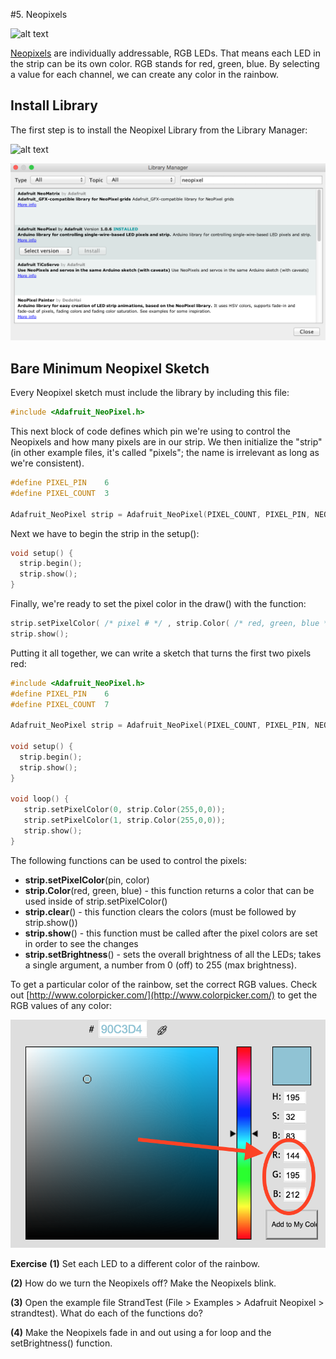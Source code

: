 
#5. Neopixels

![alt text](https://cdn-shop.adafruit.com/1200x900/1138-00.jpg)

[Neopixels](https://learn.adafruit.com/adafruit-neopixel-uberguide) are individually addressable, RGB LEDs. That means each LED in the strip can be its own color. RGB stands for red, green, blue. By selecting a value for each channel, we can create any color in the rainbow.

## Install Library
The first step is to install the Neopixel Library from the Library Manager:

![alt text](http://codevista.net/wp-content/uploads/2015/08/Arduino-Library-Manager.png)

![alt text](manager.png)

## Bare Minimum Neopixel Sketch
Every Neopixel sketch must include the library by including this file:
```c++
#include <Adafruit_NeoPixel.h>
```

This next block of code defines which pin we're using to control the Neopixels and how many pixels are in our strip. We then initialize the "strip" (in other example files, it's called "pixels"; the name is irrelevant as long as we're consistent).

```c++
#define PIXEL_PIN    6   
#define PIXEL_COUNT  3

Adafruit_NeoPixel strip = Adafruit_NeoPixel(PIXEL_COUNT, PIXEL_PIN, NEO_GRB + NEO_KHZ800);
```

Next we have to begin the strip in the setup():

```c++
void setup() {
  strip.begin();
  strip.show(); 
}
```

Finally, we're ready to set the pixel color in the draw() with the function:

```c++
strip.setPixelColor( /* pixel # */ , strip.Color( /* red, green, blue */ ) ););
strip.show();
```

Putting it all together, we can write a sketch that turns the first two pixels red: 

```c++
#include <Adafruit_NeoPixel.h>   
#define PIXEL_PIN    6   
#define PIXEL_COUNT  7

Adafruit_NeoPixel strip = Adafruit_NeoPixel(PIXEL_COUNT, PIXEL_PIN, NEO_GRB + NEO_KHZ800);

void setup() {
  strip.begin();
  strip.show(); 
}

void loop() {
   strip.setPixelColor(0, strip.Color(255,0,0));
   strip.setPixelColor(1, strip.Color(255,0,0));
   strip.show();
}

```

The following functions can be used to control the pixels:
* **strip.setPixelColor**(pin, color)
* **strip.Color**(red, green, blue) - this function returns a color that can be used inside of strip.setPixelColor()
* **strip.clear**() - this function clears the colors (must be followed by strip.show())
* **strip.show**() - this function must be called after the pixel colors are set in order to see the changes
* **strip.setBrightness**() - sets the overall brightness of all the LEDs; takes a single argument, a number from 0 (off) to 255 (max brightness). 

To get a particular color of the rainbow, set the correct RGB values. Check out [http://www.colorpicker.com/](http://www.colorpicker.com/) to get the RGB values of any color:

![alt text](colorpicker.png)

**Exercise** 
**(1)** Set each LED to a different color of the rainbow.

**(2)** How do we turn the Neopixels off? Make the Neopixels blink.

**(3)** Open the example file StrandTest (File > Examples > Adafruit Neopixel > strandtest). What do each of the functions do? 

**(4)** Make the Neopixels fade in and out using a for loop and the setBrightness() function.